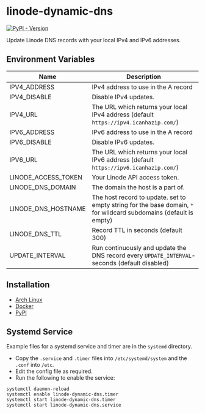 # linode-dynamic-dns
[![PyPI - Version](https://img.shields.io/pypi/v/linode-dynamic-dns.svg)](https://pypi.org/project/linode-dynamic-dns)

Update Linode DNS records with your local IPv4 and IPv6 addresses.

## Environment Variables
| Name                | Description                                                                                                        |
|---------------------|--------------------------------------------------------------------------------------------------------------------|
| IPV4_ADDRESS        | IPv4 address to use in the A record                                                                                |
| IPV4_DISABLE        | Disable IPv4 updates.                                                                                              |
| IPV4_URL            | The URL which returns your local IPv4 address (default `https://ipv4.icanhazip.com/`)                              |
| IPV6_ADDRESS        | IPv6 address to use in the A record                                                                                |
| IPV6_DISABLE        | Disable IPv6 updates.                                                                                              |
| IPV6_URL            | The URL which returns your local IPv6 address (default `https://ipv6.icanhazip.com/`)                              |
| LINODE_ACCESS_TOKEN | Your Linode API access token.                                                                                      |
| LINODE_DNS_DOMAIN   | The domain the host is a part of.                                                                                  |
| LINODE_DNS_HOSTNAME | The host record to update. set to empty string for the base domain, `*` for wildcard subdomains (default is empty) |
| LINODE_DNS_TTL      | Record TTL in seconds (default 300)                                                                                |
| UPDATE_INTERVAL     | Run continuously and update the DNS record every `UPDATE_INTERVAL`-seconds (default disabled)                      |

## Installation
- [Arch Linux](https://aur.archlinux.org/packages/linode-dynamic-dns/)
- [Docker](https://hub.docker.com/r/nvllsvm/linode-dynamic-dns/)
- [PyPI](https://pypi.org/pypi/linode-dynamic-dns)

## Systemd Service
Example files for a systemd service and timer are in the `systemd` directory.

- Copy the `.service` and `.timer` files into `/etc/systemd/system` and the `.conf` into `/etc`.
- Edit the config file as required.
- Run the following to enable the service:

```
systemctl daemon-reload
systemctl enable linode-dynamic-dns.timer
systemctl start linode-dynamic-dns.timer
systemctl start linode-dynamic-dns.service
```
